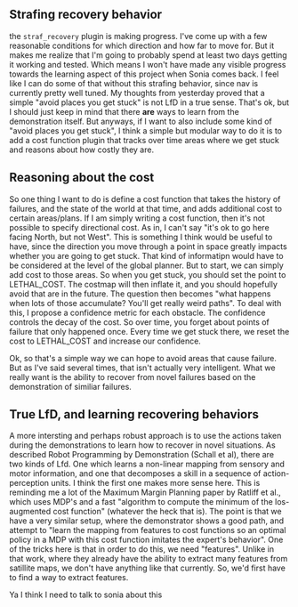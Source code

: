 ## Strafing recovery behavior

the `straf_recovery` plugin is making progress. I've come up with a few reasonable conditions for which direction and how far to move for. But it makes me realize that I'm going to probably spend at least two days getting it working and tested. Which means I won't have made any visible progress towards the learning aspect of this project when Sonia comes back. I feel like I can do some of that without this strafing behavior, since nav is currently pretty well tuned. My thoughts from yesterday proved that a simple "avoid places you get stuck" is not LfD in a true sense. That's ok, but I should just keep in mind that there **are** ways to learn from the demonstration itself. But anyways, if I want to also include some kind of "avoid places you get stuck", I think a simple but modular way to do it is to add a cost function plugin that tracks over time areas where we get stuck and reasons about how costly they are.

## Reasoning about the cost

So one thing I want to do is define a cost function that takes the history of failures, and the state of the world at that time, and adds additional cost to certain areas/plans. If I am simply writing a cost function, then it's not possible to specify directional cost. As in, I can't say "it's ok to go here facing North, but not West". This is something I think would be useful to have, since the direction you move through a point in space greatly impacts whether you are going to get stuck. That kind of informatipn would have to be considered at the level of the global planner. But to start, we can simply add cost to those areas. So when you get stuck, you should set the point to LETHAL_COST. The costmap will then inflate it, and you should hopefully avoid that are in the future. The question then becomes "what happens when lots of those accumulate? You'll get really weird paths". To deal with this, I propose a confidence metric for each obstacle. The confidence controls the decay of the cost. So over time, you forget about points of failure that only happened once. Every time we get stuck there, we reset the cost to LETHAL_COST and increase our confidence.

Ok, so that's a simple way we can hope to avoid areas that cause failure. But as I've said several times, that isn't actually very intelligent. What we really want is the ability to recover from novel failures based on the demonstration of similiar failures.

## True LfD, and learning recovering behaviors

A more intersting and perhaps robust approach is to use the actions taken during the demonstrations to learn how to recover in novel situations. As described Robot Programming by Demonstration (Schall et al), there are two kinds of Lfd. One which learns a non-linear mapping from sensory and motor information, and one that decomposes a skill in a sequence of action-perception units. I think the first one makes more sense here. This is reminding me a lot of the Maximum Margin Planning paper by Ratliff et al., which uses MDP's and a fast "algorithm to compute the minimum of the los-augmented cost function" (whatever the heck that is). The point is that we have a very similar setup, where the demonstrator shows a good path, and attempt to "learn the mapping from features to cost functions so an optimal policy in a MDP with this cost function imitates the expert's behavior". One of the tricks here is that in order to do this, we need "features". Unlike in that work, where they already have the ability to extract many features from satillite maps, we don't have anything like that currently. So, we'd first have to find a way to extract features.

Ya I think I need to talk to sonia about this

